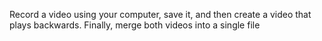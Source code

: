 Record a video using your computer, save it, and then create a video that plays backwards. Finally,
merge both videos into a single file
 
